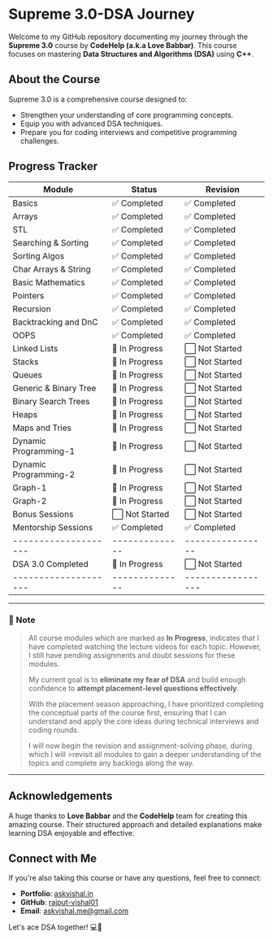 # Supreme 3.0-DSA Journey

Welcome to my GitHub repository documenting my journey through the **Supreme 3.0** course by **CodeHelp (a.k.a Love Babbar)**. This course focuses on mastering **Data Structures and Algorithms (DSA)** using **C++**.

## About the Course

Supreme 3.0 is a comprehensive course designed to:

- Strengthen your understanding of core programming concepts.
- Equip you with advanced DSA techniques.
- Prepare you for coding interviews and competitive programming challenges.

## Progress Tracker

| Module                | Status         | Revision         |
| --------------------- | -------------- | ---------------- |
| Basics                | ✅ Completed   | ✅ Completed    |
| Arrays                | ✅ Completed   | ✅ Completed    |
| STL                   | ✅ Completed   | ✅ Completed    |
| Searching & Sorting   | ✅ Completed   | ✅ Completed    |
| Sorting Algos         | ✅ Completed   | ✅ Completed    |
| Char Arrays & String  | ✅ Completed   | ✅ Completed    |
| Basic Mathematics     | ✅ Completed   | ✅ Completed    |
| Pointers              | ✅ Completed   | ✅ Completed    |
| Recursion             | ✅ Completed   | ✅ Completed    |
| Backtracking and DnC  | ✅ Completed   | ✅ Completed    |
| OOPS                  | ✅ Completed   | ✅ Completed    |
| Linked Lists          | 🔄 In Progress | ⬜ Not Started  |
| Stacks                | 🔄 In Progress | ⬜ Not Started  |
| Queues                | 🔄 In Progress | ⬜ Not Started  |
| Generic & Binary Tree | 🔄 In Progress | ⬜ Not Started  |
| Binary Search Trees   | 🔄 In Progress | ⬜ Not Started  |
| Heaps                 | 🔄 In Progress | ⬜ Not Started  |
| Maps and Tries        | 🔄 In Progress | ⬜ Not Started  |
| Dynamic Programming-1 | 🔄 In Progress | ⬜ Not Started  |
| Dynamic Programming-2 | 🔄 In Progress | ⬜ Not Started  |
| Graph-1               | 🔄 In Progress | ⬜ Not Started  |
| Graph-2               | 🔄 In Progress | ⬜ Not Started  |
| Bonus Sessions        | ⬜ Not Started | ⬜ Not Started  |
| Mentorship Sessions   | ✅ Completed   | ✅ Completed    |
| --------------------  | -------------- | ---------------- |
| DSA 3.0 Completed     | 🔄 In Progress|  ⬜ Not Started  |
| --------------------  | -------------- | -----------------|

---

### 📌 Note

> All course modules which are marked as **In Progress**, indicates that I have completed watching the lecture videos for each topic. However, I still have pending assignments and doubt sessions for these modules.  
>
> My current goal is to **eliminate my fear of DSA** and build enough confidence to **attempt placement-level questions effectively**.  
>
> With the placement season approaching, I have prioritized completing the conceptual parts of the course first, ensuring that I can understand and apply the core ideas during technical interviews and coding rounds.  
>
>I will now begin the revision and assignment-solving phase, during which I will >revisit all modules to gain a deeper understanding of the topics and complete any backlogs along the way.


---

## Acknowledgements

A huge thanks to **Love Babbar** and the **CodeHelp** team for creating this amazing course. Their structured approach and detailed explanations make learning DSA enjoyable and effective.

## Connect with Me

If you're also taking this course or have any questions, feel free to connect:

- **Portfolio**: [askvishal.in](https://askvishal.in)
- **GitHub**: [rajput-vishal01](https://github.com/rajput-vishal01)
- **Email**: [askvishal.me@gmail.com](mailto:askvishal.me@gmail.com)

Let's ace DSA together! 💻🚀
